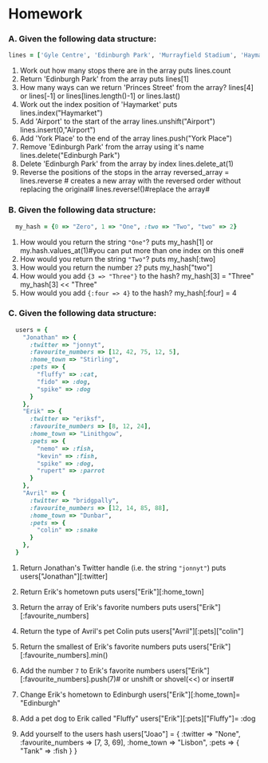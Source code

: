 # Homework

### A. Given the following data structure:

```rb
lines = ['Gyle Centre', 'Edinburgh Park', 'Murrayfield Stadium', 'Haymarket', 'Princes Street']
```

1. Work out how many stops there are in the array
 puts lines.count
2. Return 'Edinburgh Park' from the array
puts lines[1]
3. How many ways can we return 'Princes Street' from the array?
lines[4] or lines[-1] or lines[lines.length()-1] or lines.last()
4. Work out the index position of 'Haymarket'
 puts lines.index("Haymarket")
5. Add 'Airport' to the start of the array
lines.unshift("Airport") lines.insert(0,"Airport")
6. Add 'York Place' to the end of the array
lines.push("York Place")
7. Remove 'Edinburgh Park' from the array using it's name
lines.delete("Edinburgh Park")
8. Delete 'Edinburgh Park' from the array by index
lines.delete_at(1)
9. Reverse the positions of the stops in the array
reversed_array = lines.reverse # creates a new array with the reversed order without replacing the original#
lines.reverse!()#replace the array#

### B. Given the following data structure:

```rb
  my_hash = {0 => "Zero", 1 => "One", :two => "Two", "two" => 2}
```

1. How would you return the string `"One"`?
puts my_hash[1] or my.hash.values_at(1)#you can put more than one index on this one#
2. How would you return the string `"Two"`?
 puts my_hash[:two]
3. How would you return the number `2`?
puts my_hash["two"]
4. How would you add `{3 => "Three"}` to the hash?
my_hash[3] = "Three"
my_hash[3] << "Three"
5. How would you add `{:four => 4}` to the hash?
my_hash[:four] = 4


### C. Given the following data structure:

```rb
  users = {
    "Jonathan" => {
      :twitter => "jonnyt",
      :favourite_numbers => [12, 42, 75, 12, 5],
      :home_town => "Stirling",
      :pets => {
        "fluffy" => :cat,
        "fido" => :dog,
        "spike" => :dog
      }
    },
    "Erik" => {
      :twitter => "eriksf",
      :favourite_numbers => [8, 12, 24],
      :home_town => "Linithgow",
      :pets => {
        "nemo" => :fish,
        "kevin" => :fish,
        "spike" => :dog,
        "rupert" => :parrot
      }
    },
    "Avril" => {
      :twitter => "bridgpally",
      :favourite_numbers => [12, 14, 85, 88],
      :home_town => "Dunbar",
      :pets => {
        "colin" => :snake
      }
    },
  }
```

1. Return Jonathan's Twitter handle (i.e. the string `"jonnyt"`)
 puts users["Jonathan"][:twitter]
2. Return Erik's hometown
puts users["Erik"][:home_town]
3. Return the array of Erik's favorite numbers
puts users["Erik"][:favourite_numbers]
4. Return the type of Avril's pet Colin
puts users["Avril"][:pets]["colin"]
5. Return the smallest of Erik's favorite numbers
puts users["Erik"][:favourite_numbers].min()

6. Add the number `7` to Erik's favorite numbers
users["Erik"][:favourite_numbers].push(7)# or unshift or shovel(<<) or insert#
7. Change Erik's hometown to Edinburgh
users["Erik"][:home_town]= "Edinburgh"
8. Add a pet dog to Erik called "Fluffy"
users["Erik"][:pets]["Fluffy"]= :dog
9. Add yourself to the users hash
users["Joao"] = {
  :twitter => "None",
  :favourite_numbers => [7, 3, 69],
  :home_town => "Lisbon",
  :pets => {
    "Tank" => :fish
  }
}
